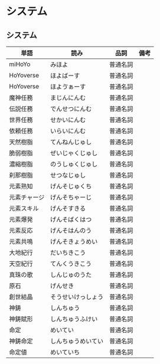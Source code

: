 # システム

## システム

|単語|読み|品詞|備考|
|---|---|---|---|
|miHoYo|みほよ|普通名詞||
|HoYoverse|ほよばーす|普通名詞||
|HoYoverse|ほよゔぁーす|普通名詞||
|魔神任務|まじんにんむ|普通名詞||
|伝説任務|でんせつにんむ|普通名詞||
|世界任務|せかいにんむ|普通名詞||
|依頼任務|いらいにんむ|普通名詞||
|天然樹脂|てんねんじゅし|普通名詞||
|脆弱樹脂|ぜいじゃくじゅし|普通名詞||
|濃縮樹脂|のうしゅくじゅし|普通名詞||
|刹那樹脂|せつなじゅし|普通名詞||
|元素熟知|げんそじゅくち|普通名詞||
|元素チャージ|げんそちゃーじ|普通名詞||
|元素スキル|げんそすきる|普通名詞||
|元素爆発|げんそばくはつ|普通名詞||
|元素反応|げんそはんのう|普通名詞||
|元素共鳴|げんそきょうめい|普通名詞||
|大地紀行|だいちきこう|普通名詞||
|天空紀行|てんくうきこう|普通名詞||
|真珠の歌|しんじゅのうた|普通名詞||
|原石|げんせき|普通名詞||
|創世結晶|そうせいけっしょう|普通名詞||
|神鋳|しんちゅう|普通名詞||
|神鋳賦形|しんちゅうふけい|普通名詞||
|命定|めいてい|普通名詞||
|神鋳命定|しんちゅうめいてい|普通名詞||
|命定値|めいていち|普通名詞||
